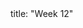 <frontmatter>
title: "Week 12"
</frontmatter>

<panel header=":trophy: Outcomes" ctrl-lvl="1" popup-url="{{baseUrl}}/schedule/week12/outcomes.html" expanded no-close>
  <include src="outcomes.md#main" />
</panel>

<panel header=":clipboard: Todo" ctrl-lvl="1" no-close>
  <include src="todo.md" />
</panel>

<panel header=":raising_hand: Tutorial 12" ctrl-lvl="1" no-close>
</panel>

<panel header=":loudspeaker: Lecture 12" ctrl-lvl="1" no-close>
  <include src="lecture.md" />
</panel>
